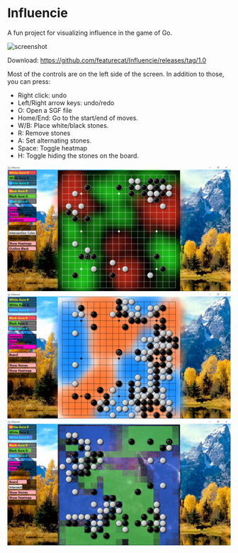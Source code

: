 # Influencie
A fun project for visualizing influence in the game of Go.

![screenshot](/screen1.png?raw=true)

Download: https://github.com/featurecat/Influencie/releases/tag/1.0

Most of the controls are on the left side of the screen. In addition to those, you can press:
- Right click: undo
- Left/Right arrow keys: undo/redo
- O: Open a SGF file
- Home/End: Go to the start/end of moves.
- W/B: Place white/black stones.
- R: Remove stones
- A: Set alternating stones.
- Space: Toggle heatmap
- H: Toggle hiding the stones on the board.

![screenshot](/screen2.png?raw=true)
![screenshot](/screen3.png?raw=true)
![screenshot](/screen4.png?raw=true)
